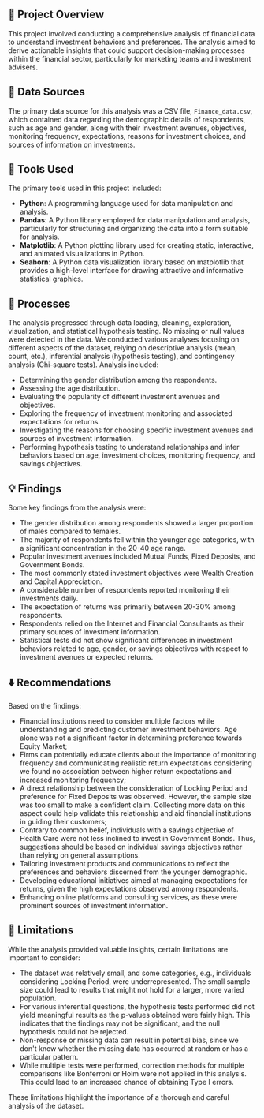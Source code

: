## 📢 Project Overview

This project involved conducting a comprehensive analysis of financial data to understand investment behaviors and preferences. The analysis aimed to derive actionable insights that could support decision-making processes within the financial sector, particularly for marketing teams and investment advisers.


## 📁 Data Sources

The primary data source for this analysis was a CSV file, `Finance_data.csv`, which contained data regarding the demographic details of respondents, such as age and gender, along with their investment avenues, objectives, monitoring frequency, expectations, reasons for investment choices, and sources of information on investments.

## 🔨 Tools Used

The primary tools used in this project included:

- **Python**: A programming language used for data manipulation and analysis.
- **Pandas**: A Python library employed for data manipulation and analysis, particularly for structuring and organizing the data into a form suitable for analysis.
- **Matplotlib**: A Python plotting library used for creating static, interactive, and animated visualizations in Python.
- **Seaborn**: A Python data visualization library based on matplotlib that provides a high-level interface for drawing attractive and informative statistical graphics.
## 🔔 Processes
The analysis progressed through data loading, cleaning, exploration, visualization, and statistical hypothesis testing. No missing or null values were detected in the data. We conducted various analyses focusing on different aspects of the dataset, relying on descriptive analysis (mean, count, etc.), inferential analysis (hypothesis testing), and contingency analysis (Chi-square tests).
Analysis included:
- Determining the gender distribution among the respondents.
- Assessing the age distribution.
- Evaluating the popularity of different investment avenues and objectives.
- Exploring the frequency of investment monitoring and associated expectations for returns.
- Investigating the reasons for choosing specific investment avenues and sources of investment information.
- Performing hypothesis testing to understand relationships and infer behaviors based on age, investment choices, monitoring frequency, and savings objectives.
## 💡 Findings
Some key findings from the analysis were:

- The gender distribution among respondents showed a larger proportion of males compared to females.
- The majority of respondents fell within the younger age categories, with a significant concentration in the 20-40 age range.
- Popular investment avenues included Mutual Funds, Fixed Deposits, and Government Bonds.
- The most commonly stated investment objectives were Wealth Creation and Capital Appreciation.
- A considerable number of respondents reported monitoring their investments daily.
- The expectation of returns was primarily between 20-30% among respondents.
- Respondents relied on the Internet and Financial Consultants as their primary sources of investment information.
- Statistical tests did not show significant differences in investment behaviors related to age, gender, or savings objectives with respect to investment avenues or expected returns.
## ⬇️ Recommendations

Based on the findings:

- Financial institutions need to consider multiple factors while understanding and predicting customer investment behaviors. Age alone was not a significant factor in determining preference towards Equity Market;
- Firms can potentially educate clients about the importance of monitoring frequency and communicating realistic return expectations considering we found no association between higher return expectations and increased monitoring frequency;
- A direct relationship between the consideration of Locking Period and preference for Fixed Deposits was observed. However, the sample size was too small to make a confident claim. Collecting more data on this aspect could help validate this relationship and aid financial institutions in guiding their customers;
- Contrary to common belief, individuals with a savings objective of Health Care were not less inclined to invest in Government Bonds. Thus, suggestions should be based on individual savings objectives rather than relying on general assumptions.
- Tailoring investment products and communications to reflect the preferences and behaviors discerned from the younger demographic.
- Developing educational initiatives aimed at managing expectations for returns, given the high expectations observed among respondents.
- Enhancing online platforms and consulting services, as these were prominent sources of investment information.

## 🚫 Limitations
 
While the analysis provided valuable insights, certain limitations are important to consider:

- The dataset was relatively small, and some categories, e.g., individuals considering Locking Period, were underrepresented. The small sample size could lead to results that might not hold for a larger, more varied population.
- For various inferential questions, the hypothesis tests performed did not yield meaningful results as the p-values obtained were fairly high. This indicates that the findings may not be significant, and the null hypothesis could not be rejected.
- Non-response or missing data can result in potential bias, since we don't know whether the missing data has occurred at random or has a particular pattern.
- While multiple tests were performed, correction methods for multiple comparisons like Bonferroni or Holm were not applied in this analysis. This could lead to an increased chance of obtaining Type I errors.

These limitations highlight the importance of a thorough and careful analysis of the dataset.
